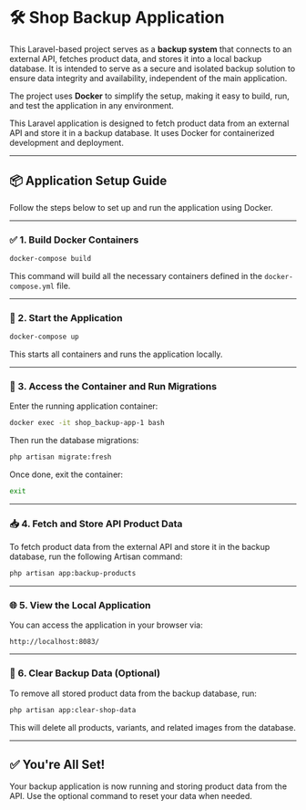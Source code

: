 # 🛠️ Shop Backup Application

This Laravel-based project serves as a **backup system** that connects to an external API, fetches product data, and stores it into a local backup database. It is intended to serve as a secure and isolated backup solution to ensure data integrity and availability, independent of the main application.

The project uses **Docker** to simplify the setup, making it easy to build, run, and test the application in any environment.

This Laravel application is designed to fetch product data from an external API and store it in a backup database. It uses Docker for containerized development and deployment.

---

## 📦 Application Setup Guide

Follow the steps below to set up and run the application using Docker.

---

### ✅ 1. Build Docker Containers

```bash
docker-compose build
```

This command will build all the necessary containers defined in the `docker-compose.yml` file.

---

### 🚀 2. Start the Application

```bash
docker-compose up
```

This starts all containers and runs the application locally.

---

### 🔧 3. Access the Container and Run Migrations

Enter the running application container:

```bash
docker exec -it shop_backup-app-1 bash
```

Then run the database migrations:

```bash
php artisan migrate:fresh
```

Once done, exit the container:

```bash
exit
```

---

### 📥 4. Fetch and Store API Product Data

To fetch product data from the external API and store it in the backup database, run the following Artisan command:

```bash
php artisan app:backup-products
```

---

### 🌐 5. View the Local Application

You can access the application in your browser via:

```
http://localhost:8083/
```

---

### 🧹 6. Clear Backup Data (Optional)

To remove all stored product data from the backup database, run:

```bash
php artisan app:clear-shop-data
```

This will delete all products, variants, and related images from the database.

---

## ✅ You're All Set!

Your backup application is now running and storing product data from the API. Use the optional command to reset your data when needed.